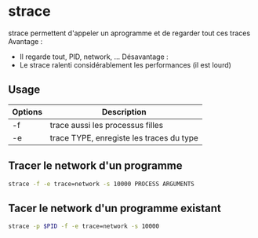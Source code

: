 # strace

strace permettent d'appeler un aprogramme et de regarder tout ces traces
Avantage :
- Il regarde tout, PID, network, ...
Désavantage :
- Le strace ralenti considérablement les performances (il est lourd)


## Usage

| Options | Description |
|-------- |------------ |
| -f  | trace aussi les processus filles |
| -e  |  trace TYPE, enregiste les traces du type |

## Tracer le network d'un programme
```bash
strace -f -e trace=network -s 10000 PROCESS ARGUMENTS
```

## Tacer le network d'un programme existant
```bash
strace -p $PID -f -e trace=network -s 10000
```
